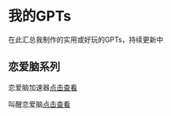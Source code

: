 # 我的GPTs
在此汇总我制作的实用或好玩的GPTs，持续更新中

## 恋爱脑系列
恋爱脑加速器[点击查看](https://chat.openai.com/g/g-vqGAXWrjR-lian-ai-nao-jia-su-qi) 

叫醒恋爱脑[点击查看](https://chat.openai.com/g/g-wTbBOnnsT-jiao-xing-lian-ai-nao) 
